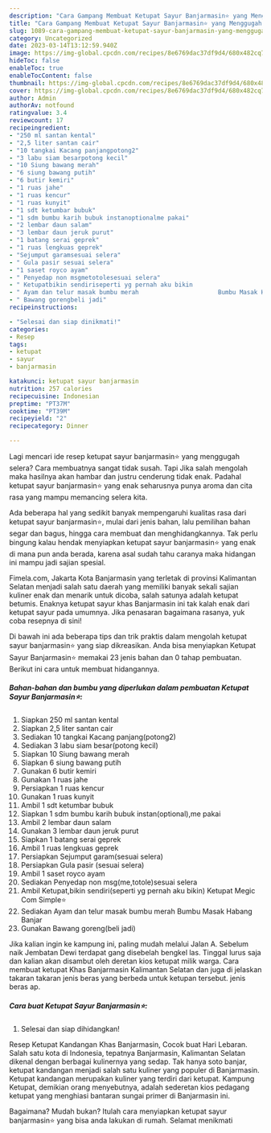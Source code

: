 ```yaml
---
description: "Cara Gampang Membuat Ketupat Sayur Banjarmasin⭐ yang Menggugah Selera, Buat Buka Puasa}"
title: "Cara Gampang Membuat Ketupat Sayur Banjarmasin⭐ yang Menggugah Selera, Buat Buka Puasa}"
slug: 1089-cara-gampang-membuat-ketupat-sayur-banjarmasin-yang-menggugah-selera-buat-buka-puasa
category: Uncategorized
date: 2023-03-14T13:12:59.940Z
image: https://img-global.cpcdn.com/recipes/8e6769dac37df9d4/680x482cq70/ketupat-sayur-banjarmasin-foto-resep-utama.jpg
hideToc: false
enableToc: true
enableTocContent: false
thumbnail: https://img-global.cpcdn.com/recipes/8e6769dac37df9d4/680x482cq70/ketupat-sayur-banjarmasin-foto-resep-utama.jpg
cover: https://img-global.cpcdn.com/recipes/8e6769dac37df9d4/680x482cq70/ketupat-sayur-banjarmasin-foto-resep-utama.jpg
author: Admin
authorAv: notfound
ratingvalue: 3.4
reviewcount: 17
recipeingredient:
- "250 ml santan kental"
- "2,5 liter santan cair"
- "10 tangkai Kacang panjangpotong2"
- "3 labu siam besarpotong kecil"
- "10 Siung bawang merah"
- "6 siung bawang putih"
- "6 butir kemiri"
- "1 ruas jahe"
- "1 ruas kencur"
- "1 ruas kunyit"
- "1 sdt ketumbar bubuk"
- "1 sdm bumbu karih bubuk instanoptionalme pakai"
- "2 lembar daun salam"
- "3 lembar daun jeruk purut"
- "1 batang serai geprek"
- "1 ruas lengkuas geprek"
- "Sejumput garamsesuai selera"
- " Gula pasir sesuai selera"
- "1 saset royco ayam"
- " Penyedap non msgmetotolesesuai selera"
- " Ketupatbikin sendiriseperti yg pernah aku bikin                      Ketupat Megic Com Simple"
- " Ayam dan telur masak bumbu merah                      Bumbu Masak Habang Banjar"
- " Bawang gorengbeli jadi"
recipeinstructions:

- "Selesai dan siap dinikmati!"
categories:
- Resep
tags:
- ketupat
- sayur
- banjarmasin

katakunci: ketupat sayur banjarmasin 
nutrition: 257 calories
recipecuisine: Indonesian
preptime: "PT37M"
cooktime: "PT39M"
recipeyield: "2"
recipecategory: Dinner

---
```



Lagi mencari ide resep ketupat sayur banjarmasin⭐ yang menggugah selera? Cara membuatnya sangat tidak susah. Tapi Jika salah mengolah maka hasilnya akan hambar dan justru cenderung tidak enak. Padahal ketupat sayur banjarmasin⭐ yang enak seharusnya punya aroma dan cita rasa yang mampu memancing selera kita.


Ada beberapa hal yang sedikit banyak mempengaruhi kualitas rasa dari ketupat sayur banjarmasin⭐, mulai dari jenis bahan, lalu pemilihan bahan segar dan bagus, hingga cara membuat dan menghidangkannya. Tak perlu bingung kalau hendak menyiapkan ketupat sayur banjarmasin⭐ yang enak di mana pun anda berada, karena asal sudah tahu caranya maka hidangan ini mampu jadi sajian spesial.

Fimela.com, Jakarta Kota Banjarmasin yang terletak di provinsi Kalimantan Selatan menjadi salah satu daerah yang memiliki banyak sekali sajian kuliner enak dan menarik untuk dicoba, salah satunya adalah ketupat betumis. Enaknya ketupat sayur khas Banjarmasin ini tak kalah enak dari ketupat sayur pada umumnya. Jika penasaran bagaimana rasanya, yuk coba resepnya di sini!


Di bawah ini ada beberapa tips dan trik praktis dalam mengolah ketupat sayur banjarmasin⭐ yang siap dikreasikan. Anda bisa menyiapkan Ketupat Sayur Banjarmasin⭐ memakai 23 jenis bahan dan 0 tahap pembuatan. Berikut ini cara untuk membuat hidangannya.

<!--inarticleads1-->

##### Bahan-bahan dan bumbu yang diperlukan dalam pembuatan Ketupat Sayur Banjarmasin⭐:

1. Siapkan 250 ml santan kental
1. Siapkan 2,5 liter santan cair
1. Sediakan 10 tangkai Kacang panjang(potong2)
1. Sediakan 3 labu siam besar(potong kecil)
1. Siapkan 10 Siung bawang merah
1. Siapkan 6 siung bawang putih
1. Gunakan 6 butir kemiri
1. Gunakan 1 ruas jahe
1. Persiapkan 1 ruas kencur
1. Gunakan 1 ruas kunyit
1. Ambil 1 sdt ketumbar bubuk
1. Siapkan 1 sdm bumbu karih bubuk instan(optional),me pakai
1. Ambil 2 lembar daun salam
1. Gunakan 3 lembar daun jeruk purut
1. Siapkan 1 batang serai geprek
1. Ambil 1 ruas lengkuas geprek
1. Persiapkan Sejumput garam(sesuai selera)
1. Persiapkan  Gula pasir (sesuai selera)
1. Ambil 1 saset royco ayam
1. Sediakan  Penyedap non msg(me,totole)sesuai selera
1. Ambil  Ketupat,bikin sendiri(seperti yg pernah aku bikin)                      Ketupat Megic Com Simple⭐
1. Sediakan  Ayam dan telur masak bumbu merah                      Bumbu Masak Habang Banjar
1. Gunakan  Bawang goreng(beli jadi)


Jika kalian ingin ke kampung ini, paling mudah melalui Jalan A. Sebelum naik Jembatan Dewi terdapat gang disebelah bengkel las. Tinggal lurus saja dan kalian akan disambut oleh deretan kios ketupat milik warga. Cara membuat ketupat Khas Banjarmasin Kalimantan Selatan dan juga di jelaskan takaran takaran jenis beras yang berbeda untuk ketupan tersebut. jenis beras ap. 

<!--inarticleads2-->

##### Cara buat Ketupat Sayur Banjarmasin⭐:


1. Selesai dan siap dihidangkan!

Resep Ketupat Kandangan Khas Banjarmasin, Cocok buat Hari Lebaran. Salah satu kota di Indonesia, tepatnya Banjarmasin, Kalimantan Selatan dikenal dengan berbagai kulinernya yang sedap. Tak hanya soto banjar, ketupat kandangan menjadi salah satu kuliner yang populer di Banjarmasin. Ketupat kandangan merupakan kuliner yang terdiri dari ketupat. Kampung Ketupat, demikian orang menyebutnya, adalah sederetan kios pedagang ketupat yang menghiasi bantaran sungai primer di Banjarmasin ini. 

Bagaimana? Mudah bukan? Itulah cara menyiapkan ketupat sayur banjarmasin⭐ yang bisa anda lakukan di rumah. Selamat menikmati
